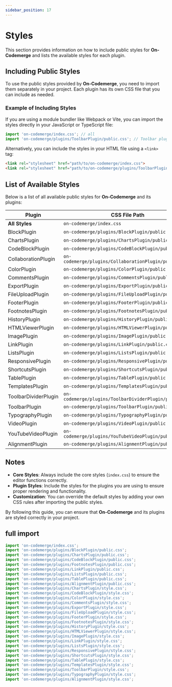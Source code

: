 ```yaml
---
sidebar_position: 17
---
```


# Styles

This section provides information on how to include public styles for **On-Codemerge** and lists the available styles for each plugin.

## Including Public Styles

To use the public styles provided by **On-Codemerge**, you need to import them separately in your project. Each plugin has its own CSS file that you can include as needed.

### Example of Including Styles

If you are using a module bundler like Webpack or Vite, you can import the styles directly in your JavaScript or TypeScript file:

```javascript
import 'on-codemerge/index.css'; // all
import 'on-codemerge/plugins/ToolbarPlugin/public.css'; // Toolbar plugin styles
```

Alternatively, you can include the styles in your HTML file using a `<link>` tag:

```html
<link rel="stylesheet" href="path/to/on-codemerge/index.css">
<link rel="stylesheet" href="path/to/on-codemerge/plugins/ToolbarPlugin/public.css">
```

## List of Available Styles

Below is a list of all available public styles for **On-Codemerge** and its plugins:

| Plugin               | CSS File Path                                          |
|----------------------|--------------------------------------------------------|
| **All Styles**       | `on-codemerge/index.css`                               |
| BlockPlugin          | `on-codemerge/plugins/BlockPlugin/public.css`          |
| ChartsPlugin         | `on-codemerge/plugins/ChartsPlugin/public.css`         |
| CodeBlockPlugin      | `on-codemerge/plugins/CodeBlockPlugin/public.css`      |
| CollaborationPlugin  | `on-codemerge/plugins/CollaborationPlugin/public.css`  |
| ColorPlugin          | `on-codemerge/plugins/ColorPlugin/public.css`          |
| CommentsPlugin       | `on-codemerge/plugins/CommentsPlugin/public.css`       |
| ExportPlugin         | `on-codemerge/plugins/ExportPlugin/public.css`         |
| FileUploadPlugin     | `on-codemerge/plugins/FileUploadPlugin/public.css`     |
| FooterPlugin         | `on-codemerge/plugins/FooterPlugin/public.css`         |
| FootnotesPlugin      | `on-codemerge/plugins/FootnotesPlugin/public.css`      |
| HistoryPlugin        | `on-codemerge/plugins/HistoryPlugin/public.css`        |
| HTMLViewerPlugin     | `on-codemerge/plugins/HTMLViewerPlugin/public.css`     |
| ImagePlugin          | `on-codemerge/plugins/ImagePlugin/public.css`          |
| LinkPlugin           | `on-codemerge/plugins/LinkPlugin/public.css`           |
| ListsPlugin          | `on-codemerge/plugins/ListsPlugin/public.css`          |
| ResponsivePlugin     | `on-codemerge/plugins/ResponsivePlugin/public.css`     |
| ShortcutsPlugin      | `on-codemerge/plugins/ShortcutsPlugin/public.css`      |
| TablePlugin          | `on-codemerge/plugins/TablePlugin/public.css`          |
| TemplatesPlugin      | `on-codemerge/plugins/TemplatesPlugin/public.css`      |
| ToolbarDividerPlugin | `on-codemerge/plugins/ToolbarDividerPlugin/public.css` |
| ToolbarPlugin        | `on-codemerge/plugins/ToolbarPlugin/public.css`        |
| TypographyPlugin     | `on-codemerge/plugins/TypographyPlugin/public.css`     |
| VideoPlugin          | `on-codemerge/plugins/VideoPlugin/public.css`          |
| YouTubeVideoPlugin   | `on-codemerge/plugins/YouTubeVideoPlugin/public.css`   |
| AlignmentPlugin      | `on-codemerge/plugins/AlignmentPlugin/public.css`      |


## Notes

- **Core Styles**: Always include the core styles (`index.css`) to ensure the editor functions correctly.
- **Plugin Styles**: Include the styles for the plugins you are using to ensure proper rendering and functionality.
- **Customization**: You can override the default styles by adding your own CSS rules after importing the public styles.

By following this guide, you can ensure that **On-Codemerge** and its plugins are styled correctly in your project.


## full import 

```typescript
import 'on-codemerge/index.css';
import 'on-codemerge/plugins/BlockPlugin/public.css';
import 'on-codemerge/plugins/ChartsPlugin/public.css';
import 'on-codemerge/plugins/CodeBlockPlugin/public.css';
import 'on-codemerge/plugins/FootnotesPlugin/public.css';
import 'on-codemerge/plugins/LinkPlugin/public.css';
import 'on-codemerge/plugins/ListsPlugin/public.css';
import 'on-codemerge/plugins/TablePlugin/public.css';
import 'on-codemerge/plugins/AlignmentPlugin/public.css';
import 'on-codemerge/plugins/ChartsPlugin/style.css';
import 'on-codemerge/plugins/CodeBlockPlugin/style.css';
import 'on-codemerge/plugins/ColorPlugin/style.css';
import 'on-codemerge/plugins/CommentsPlugin/style.css';
import 'on-codemerge/plugins/ExportPlugin/style.css';
import 'on-codemerge/plugins/FileUploadPlugin/style.css';
import 'on-codemerge/plugins/FooterPlugin/style.css';
import 'on-codemerge/plugins/FootnotesPlugin/style.css';
import 'on-codemerge/plugins/HistoryPlugin/style.css';
import 'on-codemerge/plugins/HTMLViewerPlugin/style.css';
import 'on-codemerge/plugins/ImagePlugin/style.css';
import 'on-codemerge/plugins/LinkPlugin/style.css';
import 'on-codemerge/plugins/ListsPlugin/style.css';
import 'on-codemerge/plugins/ResponsivePlugin/style.css';
import 'on-codemerge/plugins/ShortcutsPlugin/style.css';
import 'on-codemerge/plugins/TablePlugin/style.css';
import 'on-codemerge/plugins/TemplatesPlugin/style.css';
import 'on-codemerge/plugins/ToolbarPlugin/style.css';
import 'on-codemerge/plugins/TypographyPlugin/style.css';
import 'on-codemerge/plugins/AlignmentPlugin/style.css';
```
